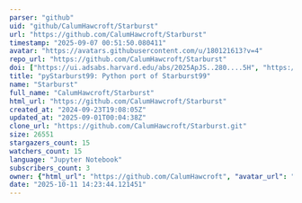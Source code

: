 ```yaml
---
parser: "github"
uid: "github/CalumHawcroft/Starburst"
url: "https://github.com/CalumHawcroft/Starburst"
timestamp: "2025-09-07 00:51:50.080411"
avatar: "https://avatars.githubusercontent.com/u/180121613?v=4"
repo_url: "https://github.com/CalumHawcroft/Starburst"
doi: ["https://ui.adsabs.harvard.edu/abs/2025ApJS..280....5H", "https://ui.adsabs.harvard.edu/abs/2025ascl.soft08018H/abstract"]
title: "pyStarburst99: Python port of Starburst99"
name: "Starburst"
full_name: "CalumHawcroft/Starburst"
html_url: "https://github.com/CalumHawcroft/Starburst"
created_at: "2024-09-23T19:08:05Z"
updated_at: "2025-09-01T00:04:38Z"
clone_url: "https://github.com/CalumHawcroft/Starburst.git"
size: 26551
stargazers_count: 15
watchers_count: 15
language: "Jupyter Notebook"
subscribers_count: 3
owner: {"html_url": "https://github.com/CalumHawcroft", "avatar_url": "https://avatars.githubusercontent.com/u/180121613?v=4", "login": "CalumHawcroft", "type": "User"}
date: "2025-10-11 14:23:44.121451"
---
```

